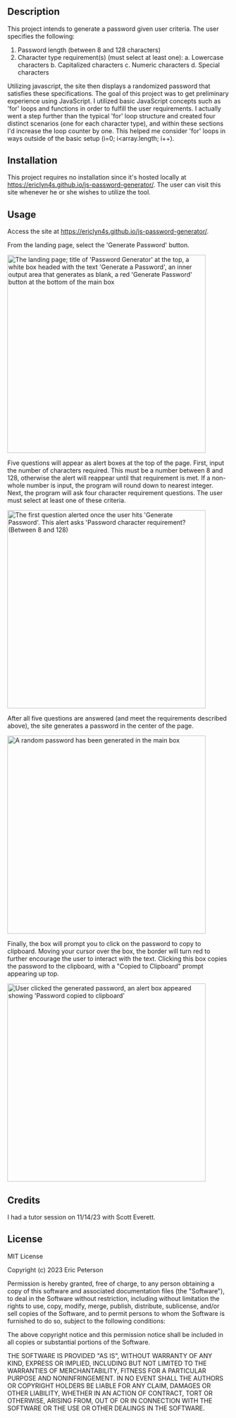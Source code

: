 # <JavaScript Password Generator>

## Description

This project intends to generate a password given user criteria. The user specifies the following:

1. Password length (between 8 and 128 characters)
2. Character type requirement(s) (must select at least one):
    a. Lowercase characters
    b. Capitalized characters
    c. Numeric characters
    d. Special characters

Utilizing javascript, the site then displays a randomized password that satisfies these specifications. The goal of this project was to get preliminary experience using JavaScript. I utilized basic JavaScript concepts such as 'for' loops and functions in order to fulfill the user requirements. I actually went a step further than the typical 'for' loop structure and created four distinct scenarios (one for each character type), and within these sections I'd increase the loop counter by one. This helped me consider 'for' loops in ways outside of the basic setup (i=0; i<array.length; i++).  

## Installation

This project requires no installation since it's hosted locally at https://ericlyn4s.github.io/js-password-generator/. The user can visit this site whenever he or she wishes to utilize the tool.

## Usage

Access the site at https://ericlyn4s.github.io/js-password-generator/.

From the landing page, select the 'Generate Password' button.

<image src="assets/images/js-landing-page.png" alt="The landing page; title of 'Password Generator' at the top, a white box headed with the text 'Generate a Password', an inner output area that generates as blank, a red 'Generate Password' button at the bottom of the main box" width="450"/>

Five questions will appear as alert boxes at the top of the page. First, input the number of characters required. This must be a number between 8 and 128, otherwise the alert will reappear until that requirement is met. If a non-whole number is input, the program will round down to nearest integer. Next, the program will ask four character requirement questions. The user must select at least one of these criteria. 

<image src="assets/images/js-criteria-selection.png" alt="The first question alerted once the user hits 'Generate Password'. This alert asks 'Password character requirement? (Between 8 and 128)" width="450"/>

After all five questions are answered (and meet the requirements described above), the site generates a password in the center of the page.

<image src="assets/images/js-password-generated.png" alt="A random password has been generated in the main box" width="450"/>

Finally, the box will prompt you to click on the password to copy to clipboard. Moving your cursor over the box, the border will turn red to further encourage the user to interact with the text. Clicking this box copies the password to the clipboard, with a "Copied to Clipboard" prompt appearing up top.

<image src="assets/images/js-password-copied.png" alt="User clicked the generated password, an alert box appeared showing 'Password copied to clipboard'" width="450"/>


## Credits

I had a tutor session on 11/14/23 with Scott Everett.

## License

MIT License

Copyright (c) 2023 Eric Peterson

Permission is hereby granted, free of charge, to any person obtaining a copy
of this software and associated documentation files (the "Software"), to deal
in the Software without restriction, including without limitation the rights
to use, copy, modify, merge, publish, distribute, sublicense, and/or sell
copies of the Software, and to permit persons to whom the Software is
furnished to do so, subject to the following conditions:

The above copyright notice and this permission notice shall be included in all
copies or substantial portions of the Software.

THE SOFTWARE IS PROVIDED "AS IS", WITHOUT WARRANTY OF ANY KIND, EXPRESS OR
IMPLIED, INCLUDING BUT NOT LIMITED TO THE WARRANTIES OF MERCHANTABILITY,
FITNESS FOR A PARTICULAR PURPOSE AND NONINFRINGEMENT. IN NO EVENT SHALL THE
AUTHORS OR COPYRIGHT HOLDERS BE LIABLE FOR ANY CLAIM, DAMAGES OR OTHER
LIABILITY, WHETHER IN AN ACTION OF CONTRACT, TORT OR OTHERWISE, ARISING FROM,
OUT OF OR IN CONNECTION WITH THE SOFTWARE OR THE USE OR OTHER DEALINGS IN THE
SOFTWARE.
